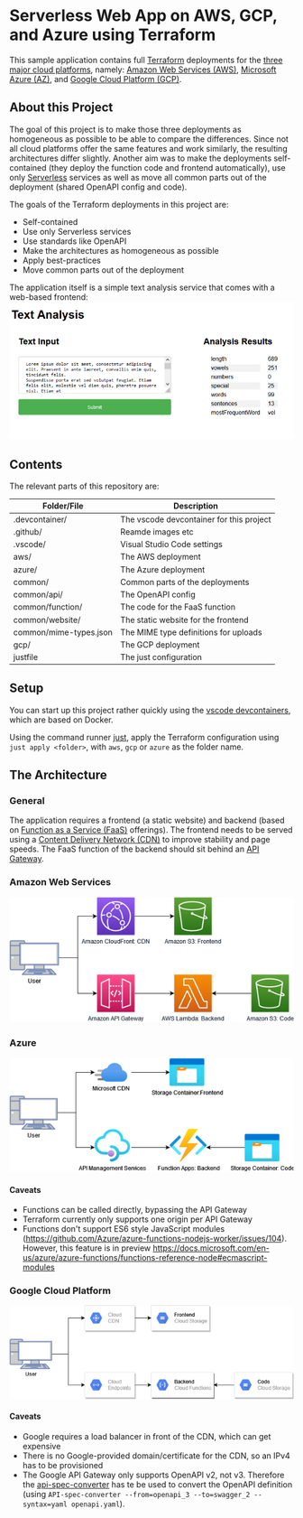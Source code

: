 Serverless Web App on AWS, GCP, and Azure using Terraform
===

This sample application contains full [Terraform](https://terraform.io/) deployments for the [three major cloud platforms](https://www.statista.com/chart/18819/worldwide-market-share-of-leading-cloud-infrastructure-service-providers/), namely: [Amazon Web Services (AWS)](https://aws.amazon.com/), [Microsoft Azure (AZ)](https://azure.microsoft.com/), and [Google Cloud Platform (GCP)](https://cloud.google.com/).

## About this Project

The goal of this project is to make those three deployments as homogeneous as possible to be able to compare the differences. Since not all cloud platforms offer the same features and work similarly, the resulting architectures differ slightly. Another aim was to make the deployments self-contained (they deploy the function code and frontend automatically), use only [Serverless](https://www.cloudflare.com/learning/serverless/what-is-serverless/) services as well as move all common parts out of the deployment (shared OpenAPI config and code).

The goals of the Terraform deployments in this project are:

- Self-contained
- Use only Serverless services
- Use standards like OpenAPI
- Make the architectures as homogeneous as possible
- Apply best-practices
- Move common parts out of the deployment

The application itself is a simple text analysis service that comes with a web-based frontend:
![A screenshot of the sample web app](.github/images/screenshot.png)

## Contents

The relevant parts of this repository are:

| Folder/File | Description |
| ---- | ----------- |
| .devcontainer/ | The vscode devcontainer for this project |
| .github/ | Reamde images etc |
| .vscode/ | Visual Studio Code settings |
| aws/ | The AWS deployment |
| azure/ | The Azure deployment |
| common/ | Common parts of the deployments |
| common/api/ | The OpenAPI config |
| common/function/ | The code for the FaaS function |
| common/website/ | The static website for the frontend |
| common/mime-types.json | The MIME type definitions for uploads |
| gcp/ | The GCP deployment |
| justfile | The just configuration |

## Setup

You can start up this project rather quickly using the [vscode devcontainers](https://code.visualstudio.com/docs/remote/containers), which are based on Docker.

Using the command runner [just](https://github.com/casey/just/), apply the Terraform configuration using `just apply <folder>`, with `aws`, `gcp` or `azure` as the folder name.

## The Architecture

### General

The application requires a frontend (a static website) and backend (based on [Function as a Service (FaaS)](https://en.wikipedia.org/wiki/Function_as_a_service) offerings). The frontend needs to be served using a [Content Delivery Network (CDN)](https://www.cloudflare.com/learning/cdn/what-is-a-cdn/) to improve stability and page speeds. The FaaS function of the backend should sit behind an [API Gateway](https://www.redhat.com/en/topics/api/what-does-an-api-gateway-do).

### Amazon Web Services

![The AWS architecture](.github/images/aws.png)

### Azure

![The AZ architecture](.github/images/az.png)

#### Caveats

- Functions can be called directly, bypassing the API Gateway
- Terraform currently only supports one origin per API Gateway
- Functions don't support ES6 style JavaScript modules (https://github.com/Azure/azure-functions-nodejs-worker/issues/104). However, this feature is in preview https://docs.microsoft.com/en-us/azure/azure-functions/functions-reference-node#ecmascript-modules


### Google Cloud Platform

![The GCP architecture](.github/images/gcp.png)

#### Caveats

- Google requires a load balancer in front of the CDN, which can get expensive
- There is no Google-provided domain/certificate for the CDN, so an IPv4 has to be provisioned
- The Google API Gateway only supports OpenAPI v2, not v3. Therefore the [api-spec-converter](https://github.com/LucyBot-Inc/api-spec-converter) has te be used to convert the OpenAPI definition (using `API-spec-converter --from=openapi_3 --to=swagger_2 --syntax=yaml openapi.yaml`).
